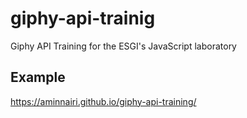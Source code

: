 # giphy-api-trainig

Giphy API Training for the ESGI's JavaScript laboratory

## Example

https://aminnairi.github.io/giphy-api-training/
